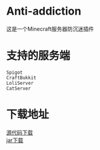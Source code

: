 # Anti-addiction  
这是一个Minecraft服务器防沉迷插件  
# 支持的服务端  
`Spigot`  
`CraftBukkit`  
`LoliServer`  
`CatServer`  
# 下载地址  
[源代码下载](https://github.com/Zightch/anti-addiction/archive/refs/heads/main.zip)  
[jar下载]()  
